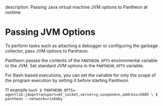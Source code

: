 description: Passing Java virtual machine JVM options to Pantheon at runtime
<!--- END of page meta data -->

# Passing JVM Options

To perform tasks such as attaching a debugger or configuring the garbage collector, pass JVM options to Pantheon.  

Pantheon passes the contents of the `PANTHEON_OPTS` environmental variable to the JVM.  Set standard JVM options in the `PANTHEON_OPTS` variable.  

For Bash-based executions, you can set the variable for only the scope of the program execution by setting it before starting Pantheon.

!!! example
    ```bash
    $ PANTHEON_OPTS=-agentlib:jdwp=transport=dt_socket,server=y,suspend=n,address=5005 \
    $ pantheon --network=rinkeby
    ```